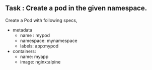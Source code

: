 

## Task : Create a pod in the given namespace.

Create a Pod with following specs, 
  * metadata
    * name : mypod 
    * namespace: mynamespace
    * labels: 
        app:mypod
  * containers: 
    * name: myapp 
    * image: nginx:alpine
    
    
